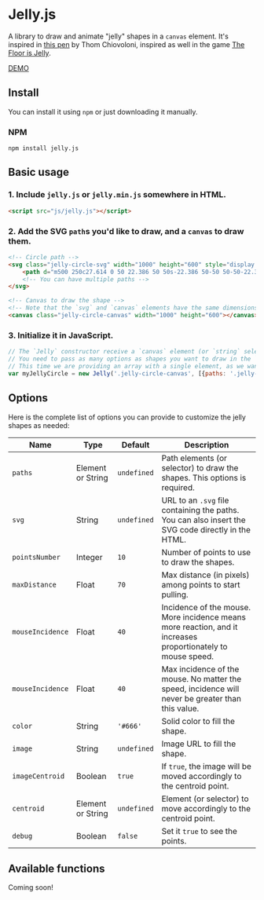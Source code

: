 # Jelly.js

A library to draw and animate "jelly" shapes in a `canvas` element. It's inspired in [this pen](http://codepen.io/thomcc/pen/gzbjF) by Thom Chiovoloni, inspired as well in the game [The Floor is Jelly](http://thefloorisjelly.com/).

[DEMO](https://lmgonzalves.github.io/jelly/)

## Install

You can install it using `npm` or just downloading it manually.

### NPM

```
npm install jelly.js
```

## Basic usage

### 1. Include `jelly.js` or `jelly.min.js` somewhere in HTML.

```html
<script src="js/jelly.js"></script>
```

### 2. Add the SVG `path`s you'd like to draw, and a `canvas` to draw them.

```html
<!-- Circle path -->
<svg class="jelly-circle-svg" width="1000" height="600" style="display: none">
    <path d="m500 250c27.614 0 50 22.386 50 50s-22.386 50-50 50-50-22.386-50-50 22.386-50 50-50z"/>
    <!-- You can have multiple paths -->
</svg>

<!-- Canvas to draw the shape -->
<!-- Note that the `svg` and `canvas` elements have the same dimensions -->
<canvas class="jelly-circle-canvas" width="1000" height="600"></canvas>
```

### 3. Initialize it in JavaScript.

```js
// The `Jelly` constructor receive a `canvas` element (or `string` selector) and an array of objects as `options` (see details below).
// You need to pass as many options as shapes you want to draw in the `canvas`
// This time we are providing an array with a single element, as we want to draw a single shape
var myJellyCircle = new Jelly('.jelly-circle-canvas', [{paths: '.jelly-circle-svg path'}]);
```

## Options

Here is the complete list of options you can provide to customize the jelly shapes as needed:

| Name                    | Type                    | Default                                                              | Description |
|-------------------------|-------------------------|----------------------------------------------------------------------|-------------|
|`paths`                  | Element or String       | `undefined`                                                          | Path elements (or selector) to draw the shapes. This options is required. |
|`svg`                    | String                  | `undefined`                                                          | URL to an `.svg` file containing the paths. You can also insert the SVG code directly in the HTML. |
|`pointsNumber`           | Integer                 | `10`                                                                 | Number of points to use to draw the shapes. |
|`maxDistance`            | Float                   | `70`                                                                 | Max distance (in pixels) among points to start pulling. |
|`mouseIncidence`         | Float                   | `40`                                                                 | Incidence of the mouse. More incidence means more reaction, and it increases proportionately to mouse speed. |
|`mouseIncidence`         | Float                   | `40`                                                                 | Max incidence of the mouse. No matter the speed, incidence will never be greater than this value. |
|`color`                  | String                  | `'#666'`                                                             | Solid color to fill the shape. |
|`image`                  | String                  | `undefined`                                                          | Image URL to fill the shape. |
|`imageCentroid`          | Boolean                 | `true`                                                               | If `true`, the image will be moved accordingly to the centroid point. |
|`centroid`               | Element or String       | `undefined`                                                          | Element (or selector) to move accordingly to the centroid point. |
|`debug`                  | Boolean                 | `false`                                                              | Set it `true` to see the points. |

## Available functions

Coming soon!